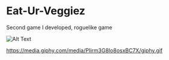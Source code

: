 # Eat-Ur-Veggiez
 Second game I developed, roguelike game

![Alt Text](https://media.giphy.com/media/PIirm3G8Io8osxBC7X/giphy.gif)



https://media.giphy.com/media/PIirm3G8Io8osxBC7X/giphy.gif
